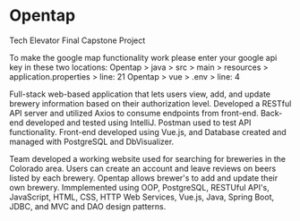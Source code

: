 # Opentap
Tech Elevator Final Capstone Project


To make the google map functionality work please enter your google api key in these two locations:
Opentap > java > src > main > resources > application.properties > line: 21
Opentap > vue > .env > line: 4

Full-stack web-based application that lets users view, add, and update brewery information based on their authorization level. Developed a RESTful API server and utilized Axios to consume endpoints from front-end. Back-end developed and tested using IntelliJ. Postman used to test API functionality. Front-end developed using Vue.js, and Database created and managed with PostgreSQL and DbVisualizer.

Team developed a working website used for searching for breweries in the Colorado area. Users can create an account and leave reviews on beers listed by each brewery. Opentap allows brewer's to add and update their own brewery. Immplemented using OOP, PostgreSQL, RESTUful API's, JavaScript, HTML, CSS, HTTP Web Services, Vue.js, Java, Spring Boot, JDBC, and MVC and DAO design patterns. 
